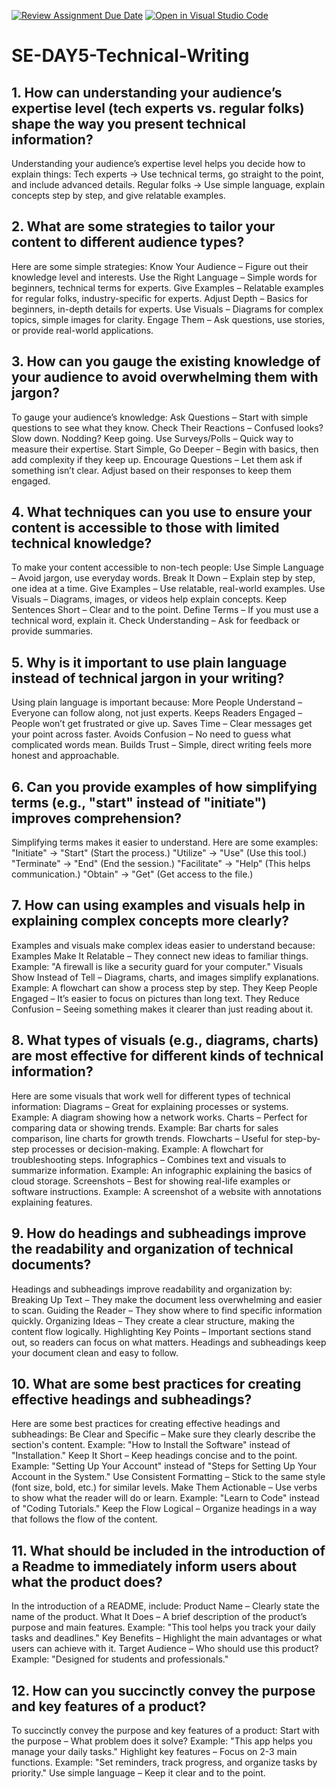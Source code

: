 [![Review Assignment Due Date](https://classroom.github.com/assets/deadline-readme-button-22041afd0340ce965d47ae6ef1cefeee28c7c493a6346c4f15d667ab976d596c.svg)](https://classroom.github.com/a/zsAR-pyY)
[![Open in Visual Studio Code](https://classroom.github.com/assets/open-in-vscode-2e0aaae1b6195c2367325f4f02e2d04e9abb55f0b24a779b69b11b9e10269abc.svg)](https://classroom.github.com/online_ide?assignment_repo_id=18465208&assignment_repo_type=AssignmentRepo)
# SE-DAY5-Technical-Writing
## 1. How can understanding your audience’s expertise level (tech experts vs. regular folks) shape the way you present technical information?
Understanding your audience’s expertise level helps you decide how to explain things:
Tech experts → Use technical terms, go straight to the point, and include advanced details.
Regular folks → Use simple language, explain concepts step by step, and give relatable examples.

## 2. What are some strategies to tailor your content to different audience types?
Here are some simple strategies:
Know Your Audience – Figure out their knowledge level and interests.
Use the Right Language – Simple words for beginners, technical terms for experts.
Give Examples – Relatable examples for regular folks, industry-specific for experts.
Adjust Depth – Basics for beginners, in-depth details for experts.
Use Visuals – Diagrams for complex topics, simple images for clarity.
Engage Them – Ask questions, use stories, or provide real-world applications.

## 3. How can you gauge the existing knowledge of your audience to avoid overwhelming them with jargon?
To gauge your audience’s knowledge:
Ask Questions – Start with simple questions to see what they know.
Check Their Reactions – Confused looks? Slow down. Nodding? Keep going.
Use Surveys/Polls – Quick way to measure their expertise.
Start Simple, Go Deeper – Begin with basics, then add complexity if they keep up.
Encourage Questions – Let them ask if something isn’t clear.
Adjust based on their responses to keep them engaged.

## 4. What techniques can you use to ensure your content is accessible to those with limited technical knowledge?
To make your content accessible to non-tech people:
Use Simple Language – Avoid jargon, use everyday words.
Break It Down – Explain step by step, one idea at a time.
Give Examples – Use relatable, real-world examples.
Use Visuals – Diagrams, images, or videos help explain concepts.
Keep Sentences Short – Clear and to the point.
Define Terms – If you must use a technical word, explain it.
Check Understanding – Ask for feedback or provide summaries.

## 5. Why is it important to use plain language instead of technical jargon in your writing?
Using plain language is important because:
More People Understand – Everyone can follow along, not just experts.
Keeps Readers Engaged – People won’t get frustrated or give up.
Saves Time – Clear messages get your point across faster.
Avoids Confusion – No need to guess what complicated words mean.
Builds Trust – Simple, direct writing feels more honest and approachable.

## 6. Can you provide examples of how simplifying terms (e.g., "start" instead of "initiate") improves comprehension?
Simplifying terms makes it easier to understand. Here are some examples:
"Initiate" → "Start" (Start the process.)
"Utilize" → "Use" (Use this tool.)
"Terminate" → "End" (End the session.)
"Facilitate" → "Help" (This helps communication.)
"Obtain" → "Get" (Get access to the file.)

## 7. How can using examples and visuals help in explaining complex concepts more clearly?
Examples and visuals make complex ideas easier to understand because:
Examples Make It Relatable – They connect new ideas to familiar things.
Example: "A firewall is like a security guard for your computer."
Visuals Show Instead of Tell – Diagrams, charts, and images simplify explanations.
Example: A flowchart can show a process step by step.
They Keep People Engaged – It’s easier to focus on pictures than long text.
They Reduce Confusion – Seeing something makes it clearer than just reading about it.

## 8. What types of visuals (e.g., diagrams, charts) are most effective for different kinds of technical information?
Here are some visuals that work well for different types of technical information:
Diagrams – Great for explaining processes or systems.
Example: A diagram showing how a network works.
Charts – Perfect for comparing data or showing trends.
Example: Bar charts for sales comparison, line charts for growth trends.
Flowcharts – Useful for step-by-step processes or decision-making.
Example: A flowchart for troubleshooting steps.
Infographics – Combines text and visuals to summarize information.
Example: An infographic explaining the basics of cloud storage.
Screenshots – Best for showing real-life examples or software instructions.
Example: A screenshot of a website with annotations explaining features.

## 9. How do headings and subheadings improve the readability and organization of technical documents?
Headings and subheadings improve readability and organization by:
Breaking Up Text – They make the document less overwhelming and easier to scan.
Guiding the Reader – They show where to find specific information quickly.
Organizing Ideas – They create a clear structure, making the content flow logically.
Highlighting Key Points – Important sections stand out, so readers can focus on what matters.
Headings and subheadings keep your document clean and easy to follow.

## 10. What are some best practices for creating effective headings and subheadings?
Here are some best practices for creating effective headings and subheadings:
Be Clear and Specific – Make sure they clearly describe the section's content.
Example: "How to Install the Software" instead of "Installation."
Keep It Short – Keep headings concise and to the point.
Example: "Setting Up Your Account" instead of "Steps for Setting Up Your Account in the System."
Use Consistent Formatting – Stick to the same style (font size, bold, etc.) for similar levels.
Make Them Actionable – Use verbs to show what the reader will do or learn.
Example: "Learn to Code" instead of "Coding Tutorials."
Keep the Flow Logical – Organize headings in a way that follows the flow of the content.

## 11. What should be included in the introduction of a Readme to immediately inform users about what the product does?
In the introduction of a README, include:
Product Name – Clearly state the name of the product.
What It Does – A brief description of the product’s purpose and main features.
Example: "This tool helps you track your daily tasks and deadlines."
Key Benefits – Highlight the main advantages or what users can achieve with it.
Target Audience – Who should use this product?
Example: "Designed for students and professionals."

## 12. How can you succinctly convey the purpose and key features of a product?
To succinctly convey the purpose and key features of a product:
Start with the purpose – What problem does it solve?
Example: "This app helps you manage your daily tasks."
Highlight key features – Focus on 2-3 main functions.
Example: "Set reminders, track progress, and organize tasks by priority."
Use simple language – Keep it clear and to the point.

